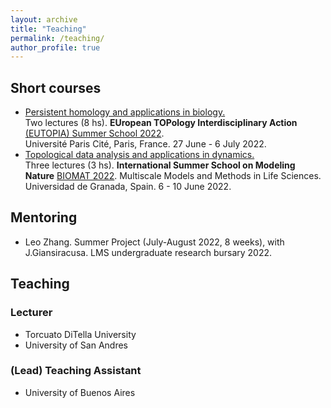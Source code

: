 ```yaml
---
layout: archive
title: "Teaching"
permalink: /teaching/
author_profile: true
---
```


<!--
{% include base_path %}

{% for post in site.teaching reversed %}
  {% include archive-single.html %}
{% endfor %}
-->

## Short courses

<ul>
<li><a href="https://github.com/ximenafernandez/eutopia2022">Persistent homology and applications in biology.</a>
<br>
Two lectures (8 hs). 
<b>EUropean TOPology Interdisciplinary Action</b> <a href="https://eutopia.unitn.eu/eutopia-summer-school-program/">(EUTOPIA) Summer School 2022</a>.
<br>
Université Paris Cité, Paris, France. 27 June - 6 July 2022.
</li>


<li>
<a href="https://github.com/ximenafernandez/biomat2022">Topological data analysis and applications in dynamics.</a>
<br>
Three lectures (3 hs).
<b>International Summer School on Modeling Nature</b> <a href="https://www.modelingnature.org/international-phd-school-2022">BIOMAT 2022</a>.
Multiscale Models and Methods in Life Sciences. 
<br>
Universidad de Granada, Spain. 6 - 10 June 2022.
</li>
</ul>




## Mentoring

* Leo Zhang. Summer Project (July-August 2022, 8 weeks), with J.Giansiracusa. LMS undergraduate research bursary 2022.


## Teaching
### Lecturer

* Torcuato DiTella University
* University of San Andres

### (Lead) Teaching Assistant
* University of Buenos Aires

